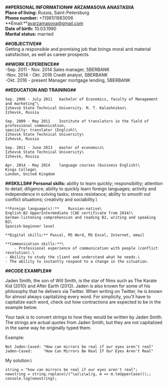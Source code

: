 **##PERSONAL INFORMATION##**
	**ARZAMASOVA ANASTASIIA**\
	**Place of living:** Russia, Saint-Petersburg\
	**Phone number:** +7(981)1983006\
	**Email:**avarzamasova@gmail.com\
	**Date of birth:** 10.03.1990\
	**Marital status:** married

**##OBJECTIVE##**\
Getting a responsible and promising job that brings moral and material satisfaction, as well as career prospects.

**##WORK EXPERIENCE##**\
     -Sep. 2011 - Nov. 2014 	Sales manager, SBERBANK\
     -Nov. 2014 - Okt. 2016	Credit analyst, SBERBANK\
     -Okt. 2016 - present	Manager mortgage lending, SBERBANK

**##EDUCATION AND TRAINING##**
	
	Sep. 2006 - July 2011	bachelor of Economics, faculty of Management and marketing"\
	Izhevsk State Technical University. M. T. Kalashnikov\
	Izhevsk, Russia

	Sep. 2009 - May 2011	Institute of translators in the field of professional communication,
	specialty: translator (English)\
	Izhevsk State Technical University\
	Izhevsk, Russia

	Sep. 2011 - June 2013	master of economics\
	Izhevsk State Technical University\
	Izhevsk, Russia

	Apr. 2014 - May 2014	language courses (business English)\
	Kings College\
	London, United Kingdom


**##SKILLS##**
    **Personal skills:** ability to learn quickly; responsibility; attention to detail; diligence; ability to quickly learn foreign languages; activity and independence in solving tasks; stress resistance; ability to smooth out conflict situations; creativity and sociability.\

    **Foreign language(s):**	Russian-native\
	English-B2 UpperIntermediate (CAE certificate from 2014)\
	German-listening comprehension and reading B2, writing and speaking B2\
	Spanish-beginner level

    **Digital skills:** Pascal, MS Word, MS Excel, Internet, email

    **Communication skills:**\
        - Professional experience of communication with people (conflict resolution).\
	- Ability to study the client and understand what he needs.\
	- The ability to instantly respond to a change in the situation.

**##CODE EXAMPLE##**

Jaden Smith, the son of Will Smith, is the star of films such as The Karate Kid (2010) and After Earth (2013). Jaden is also known for some of his philosophy that he delivers via Twitter. When writing on Twitter, he is known for almost always capitalizing every word. For simplicity, you'll have to capitalize each word, check out how contractions are expected to be in the example below.

Your task is to convert strings to how they would be written by Jaden Smith. The strings are actual quotes from Jaden Smith, but they are not capitalized in the same way he originally typed them.

Example:
```
Not Jaden-Cased: "How can mirrors be real if our eyes aren't real"
Jaden-Cased:     "How Can Mirrors Be Real If Our Eyes Aren't Real"
```
My solution:\
```
string = "how can mirrors be real if our eyes aren't real";
newstring = string.replace(/(^\w|\s\w)/g, m => m.toUpperCase());;
console.log(newstring);
```





